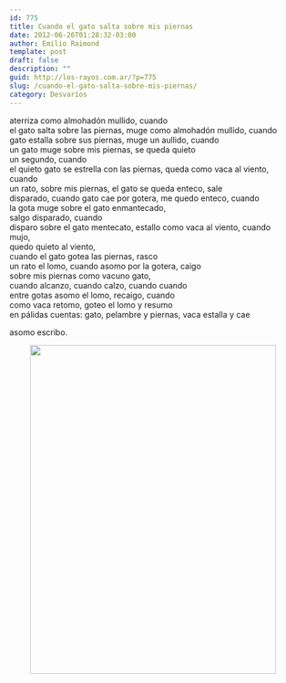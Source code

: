 ```yaml
---
id: 775
title: Cuando el gato salta sobre mis piernas
date: 2012-06-26T01:28:32-03:00
author: Emilio Raimond
template: post
draft: false
description: ""
guid: http://los-rayos.com.ar/?p=775
slug: /cuando-el-gato-salta-sobre-mis-piernas/
category: Desvaríos
---
```

aterriza como almohadón mullido, cuando  
el gato salta sobre las piernas, muge como almohadón mullido, cuando  
gato estalla sobre sus piernas, muge un aullido, cuando  
un gato muge sobre mis piernas, se queda quieto  
un segundo, cuando  
el quieto gato se estrella con las piernas, queda como vaca al viento, cuando  
un rato, sobre mis piernas, el gato se queda enteco, sale  
disparado, cuando gato cae por gotera, me quedo enteco, cuando  
la gota muge sobre el gato enmantecado,  
salgo disparado, cuando  
disparo sobre el gato mentecato, estallo como vaca al viento, cuando  
mujo,  
quedo quieto al viento,  
cuando el gato gotea las piernas, rasco  
un rato el lomo, cuando asomo por la gotera, caigo  
sobre mis piernas como vacuno gato,  
cuando alcanzo, cuando calzo, cuando cuando  
entre gotas asomo el lomo, recaigo, cuando  
como vaca retomo, goteo el lomo y resumo  
en pálidas cuentas: gato, pelambre y piernas, vaca estalla y cae

asomo escribo.

<p style="text-align: center;">
  <img class="aligncenter" title="Gotera" src="https://1.bp.blogspot.com/-hXJworQ_L0w/TV5_6E5e09I/AAAAAAAAASM/FD0lSbt3PIQ/s1600/IMG_3323.JPG" alt="" width="432" height="576" />
</p>